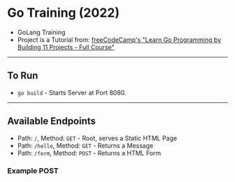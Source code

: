 # Go Training (2022)

- GoLang Training
- Project is a Tutorial from: [freeCodeCamp's "Learn Go Programming by Building 11 Projects - Full Course"](https://www.youtube.com/watch?v=jFfo23yIWac)

---

## To Run

- `go build` - Starts Server at Port 8080.

---

## Available Endpoints

- Path: `/`, Method: `GET` - Root, serves a Static HTML Page
- Path: `/hello`, Method: `GET` - Returns a Message
- Path: `/form`, Method: `POST` - Returns a HTML Form

### Example POST

```

```
